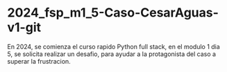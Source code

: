 # 2024_fsp_m1_5-Caso-CesarAguas-v1-git
En 2024, se comienza el curso rapido Python full stack, en el modulo 1 dia 5, se solicita realizar un desafio, para ayudar a la protagonista del caso a superar la frustracion.
